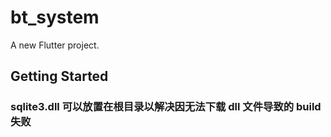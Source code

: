 # bt_system

A new Flutter project.

## Getting Started

### sqlite3.dll 可以放置在根目录以解决因无法下载 dll 文件导致的 build 失败

